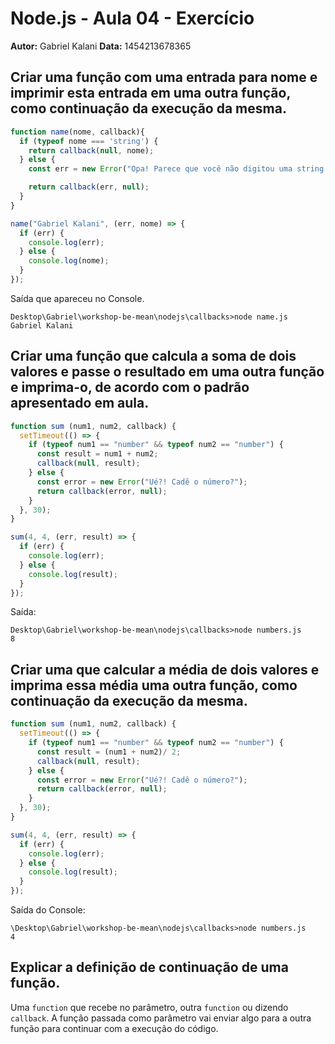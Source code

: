 # Node.js - Aula 04 - Exercício  
**Autor:** Gabriel Kalani
**Data:** 1454213678365


## Criar uma função com uma entrada para nome e imprimir esta entrada em uma outra função, como continuação da execução da mesma.  

```js  
function name(nome, callback){  
  if (typeof nome === 'string') {  
    return callback(null, nome);  
  } else {  
    const err = new Error("Opa! Parece que você não digitou uma string.");  

    return callback(err, null);  
  }  
}  

name("Gabriel Kalani", (err, nome) => {  
  if (err) {  
    console.log(err);  
  } else {  
    console.log(nome);  
  }  
}); 
```  

Saída que apareceu no Console.

```  
Desktop\Gabriel\workshop-be-mean\nodejs\callbacks>node name.js
Gabriel Kalani
```


## Criar uma função que calcula a soma de dois valores e passe o resultado em uma outra função e imprima-o, de acordo com o padrão apresentado em aula.  

```js  
function sum (num1, num2, callback) {
  setTimeout(() => {
    if (typeof num1 == "number" && typeof num2 == "number") {
      const result = num1 + num2;
      callback(null, result);
    } else {
      const error = new Error("Ué?! Cadê o número?");
      return callback(error, null);
    }
  }, 30);
}

sum(4, 4, (err, result) => {
  if (err) {
    console.log(err);
  } else {
    console.log(result);
  }
});
```  

Saída:  

```  
Desktop\Gabriel\workshop-be-mean\nodejs\callbacks>node numbers.js
8  
```


## Criar uma que calcular a média de dois valores e imprima essa média uma outra função, como continuação da execução da mesma.  

```js  
function sum (num1, num2, callback) {
  setTimeout(() => {
    if (typeof num1 == "number" && typeof num2 == "number") {
      const result = (num1 + num2)/ 2;
      callback(null, result);
    } else {
      const error = new Error("Ué?! Cadê o número?");
      return callback(error, null);
    }
  }, 30);
}

sum(4, 4, (err, result) => {
  if (err) {
    console.log(err);
  } else {
    console.log(result);
  }
}); 
```  

Saída do Console: 

```  
\Desktop\Gabriel\workshop-be-mean\nodejs\callbacks>node numbers.js
4
```


## Explicar a definição de continuação de uma função.  
Uma `function` que recebe no parâmetro, outra `function` ou dizendo `callback`. 
A função passada como parâmetro vai enviar algo para a outra função para continuar com a execução do código.
